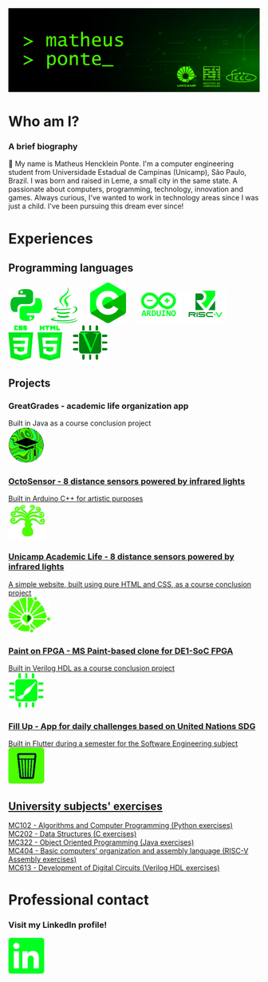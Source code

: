 <picture>
  <img alt="" src="https://github.com/matheusheusmat/matheusheusmat/blob/master/Principal.png">
</picture>

# **Who am I?**
### A brief biography ###
<p>👋 My name is Matheus Hencklein Ponte. I'm a computer engineering student from Universidade Estadual de Campinas (Unicamp), São Paulo, Brazil. I was born and raised in Leme, a small city in the same state. A passionate about computers, programming, technology, innovation and games. Always curious, I've wanted to work in technology areas since I was just a child. I've been pursuing this dream ever since!
</p>

# **Experiences**
## Programming languages ##
<p>
<picture><img alt="Python" src="https://github.com/matheusheusmat/matheusheusmat/blob/master/IconPython.png" width="72" height="72"></picture>
<picture><img alt="Java" src="https://github.com/matheusheusmat/matheusheusmat/blob/master/IconJava.png" width="72" height="72"></picture>&nbsp;&nbsp;&nbsp;
<picture><img alt="C" src="https://github.com/matheusheusmat/matheusheusmat/blob/master/IconC.png" width="72" height="81"></picture>&nbsp;&nbsp;&nbsp;&nbsp;
<picture><img alt="Arduino" src="https://github.com/matheusheusmat/matheusheusmat/blob/master/IconArduino.png" width="94" height="64"></picture>
<picture><img alt="RISC-V" src="https://github.com/matheusheusmat/matheusheusmat/blob/master/IconRiscV.png" width="85" height="66"></picture>&nbsp;
<picture><img alt="HTML5 and CSS3" src="https://github.com/matheusheusmat/matheusheusmat/blob/master/IconHTMLCSS.png" width="108" height="70"></picture>&nbsp;&nbsp;&nbsp;&nbsp;
<picture><img alt="Verilog" src="https://github.com/matheusheusmat/matheusheusmat/blob/master/IconVerilog.png" width="72" height="72"></picture>
</p>


## Projects ##
### **GreatGrades** - academic life organization app ###
<p>
Built in Java as a course conclusion project<br>
<a href="https://github.com/lcardosott/greatGrades"><img alt="GreatGrades" src="https://github.com/matheusheusmat/matheusheusmat/blob/master/IconGreatGrades.png" width="72" height="72">
</p>

### **OctoSensor** - 8 distance sensors powered by infrared lights ###
<p>
Built in Arduino C++ for artistic purposes<br>
<a href="https://github.com/jupgit/octosensor"><img alt="OctoSensor" src="https://github.com/matheusheusmat/matheusheusmat/blob/master/IconOctoSensor.png" width="77" height="72">
</p>

### **Unicamp Academic Life** - 8 distance sensors powered by infrared lights ###
<p>
A simple website, built using pure HTML and CSS, as a course conclusion project<br>
<a href="https://matheusheusmat.github.io/unicamp-academic-life/index.html"><img alt="Unicamp Academic Life" src="https://github.com/matheusheusmat/matheusheusmat/blob/master/IconUnicampAcLife.png" width="84" height="72">
</p>

### **Paint on FPGA** - MS Paint-based clone for DE1-SoC FPGA ###
<p>
Built in Verilog HDL as a course conclusion project<br>
<a href="https://github.com/ic-unicamp/2024s1-mc613-projeto-triunvirato"><img alt="Paint on FPGA" src="https://github.com/matheusheusmat/matheusheusmat/blob/master/IconPaintFPGA.png" width="72" height="72">
</p>

### **Fill Up** - App for daily challenges based on United Nations SDG ###
<p>
Built in Flutter during a semester for the Software Engineering subject<br>
<a href="https://github.com/Joaotakaki1/mc656-final-project"><img alt="Paint on FPGA" src="https://github.com/matheusheusmat/matheusheusmat/blob/master/IconFillUp.png" width="72" height="72">
</p>

## University subjects' exercises ##
[MC102 - Algorithms and Computer Programming (Python exercises)](https://github.com/matheusheusmat/MC102)<br>
[MC202 - Data Structures (C exercises)](https://github.com/matheusheusmat/MC202)<br>
[MC322 - Object Oriented Programming (Java exercises)](https://github.com/matheusheusmat/mc322-turmaB)<br>
[MC404 - Basic computers' organization and assembly language (RISC-V Assembly exercises)](https://github.com/matheusheusmat/MC404)<br>
[MC613 - Development of Digital Circuits (Verilog HDL exercises)](https://github.com/matheusheusmat/MC613)<br>


# **Professional contact**
### Visit my LinkedIn profile! ###
<p>
<a href="https://www.linkedin.com/in/matheus-hencklein-ponte"><img alt="LinkedIn" src="https://github.com/matheusheusmat/matheusheusmat/blob/master/IconLinkedin.png" width="72" height="72">
</p>